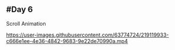 #Day 6
-------
Scroll Animation

https://user-images.githubusercontent.com/63774724/219119933-c666e1ee-4e36-4842-9683-9e22de70990a.mp4

